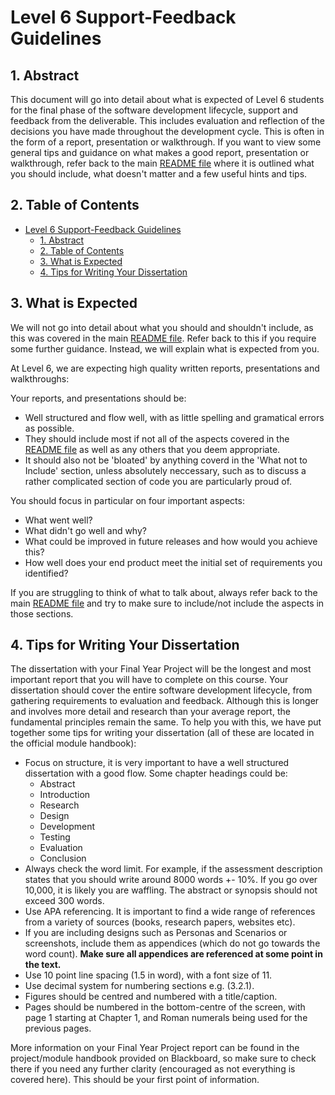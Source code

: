 # Level 6 Support-Feedback Guidelines

## 1. Abstract

This document will go into detail about what is expected of Level 6 students for the final phase of the software development lifecycle, support and feedback from the deliverable. This includes evaluation and reflection of the decisions you have made throughout the development cycle. This is often in the form of a report, presentation or walkthrough. If you want to view some general tips and guidance on what makes a good report, presentation or walkthrough, refer back to the main [README file](../README.md) where it is outlined what you should include, what doesn't matter and a few useful hints and tips.

## 2. Table of Contents

- [Level 6 Support-Feedback Guidelines](#level-6-support-feedback-guidelines)
  - [1. Abstract](#1-abstract)
  - [2. Table of Contents](#2-table-of-contents)
  - [3. What is Expected](#3-what-is-expected)
  - [4. Tips for Writing Your Dissertation](#4-tips-for-writing-your-dissertation)

## 3. What is Expected

We will not go into detail about what you should and shouldn't include, as this was covered in the main [README file](../README.md). Refer back to this if you require some further guidance. Instead, we will explain what is expected from you.

At Level 6, we are expecting high quality written reports, presentations and walkthroughs:

Your reports, and presentations should be:

- Well structured and flow well, with as little spelling and gramatical errors as possible.
- They should include most if not all of the aspects covered in the [README file](../README.md) as well as any others that you deem appropriate.
- It should also not be 'bloated' by anything coverd in the 'What not to Include' section, unless absolutely neccessary, such as to discuss a rather complicated section of code you are particularly proud of.

You should focus in particular on four important aspects:

- What went well?
- What didn't go well and why?
- What could be improved in future releases and how would you achieve this?
- How well does your end product meet the initial set of requirements you identified?

If you are struggling to think of what to talk about, always refer back to the main [README file](../README.md) and try to make sure to include/not include the aspects in those sections.

## 4. Tips for Writing Your Dissertation

The dissertation with your Final Year Project will be the longest and most important report that you will have to complete on this course. Your dissertation should cover the entire software development lifecycle, from gathering requirements to evaluation and feedback. Although this is longer and involves more detail and research than your average report, the fundamental principles remain the same. To help you with this, we have put together some tips for writing your dissertation (all of these are located in the official module handbook):

- Focus on structure, it is very important to have a well structured dissertation with a good flow. Some chapter headings could be:
  - Abstract
  - Introduction
  - Research
  - Design
  - Development
  - Testing
  - Evaluation
  - Conclusion
- Always check the word limit. For example, if the assessment description states that you should write around 8000 words +- 10%. If you go over 10,000, it is likely you are waffling. The abstract or synopsis should not exceed 300 words.
- Use APA referencing. It is important to find a wide range of references from a variety of sources (books, research papers, websites etc).
- If you are including designs such as Personas and Scenarios or screenshots, include them as appendices (which do not go towards the word count). **Make sure all appendices are referenced at some point in the text.**
- Use 10 point line spacing (1.5 in word), with a font size of 11.
- Use decimal system for numbering sections e.g. (3.2.1).
- Figures should be centred and numbered with a title/caption.
- Pages should be numbered in the bottom-centre of the screen, with page 1 starting at Chapter 1, and Roman numerals being used for the previous pages.

More information on your Final Year Project report can be found in the project/module handbook provided on Blackboard, so make sure to check there if you need any further clarity (encouraged as not everything is covered here). This should be your first point of information.
